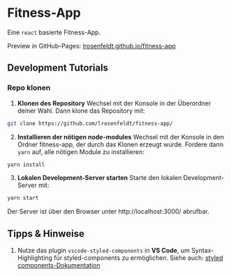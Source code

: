 # Fitness-App

Eine `react` basierte Fitness-App.

Preview in GitHub-Pages: [lrosenfeldt.github.io/fitness-app](https://lrosenfeldt.github.io/fitness-app/)

## Development Tutorials

### Repo klonen

1. **Klonen des Repository**
   Wechsel mit der Konsole in der Überordner deiner Wahl. Dann klone das Repository mit:

```bash
git clone https://github.com/lrosenfeldt/fitness-app/
```

2. **Installieren der nötigen node-modules**
   Wechsel mit der Konsole in den Ordner fitness-app, der durch das Klonen erzeugt wurde. Fordere dann `yarn` auf, alle nötigen Module zu installieren:

```bash
yarn install
```

3. **Lokalen Development-Server starten**
   Starte den lokalen Development-Server mit:

```bash
yarn start
```

Der Server ist über den Browser unter http://localhost:3000/ abrufbar.

## Tipps & Hinweise

1. Nutze das plugin `vscode-styled-components` in **VS Code**, um Syntax-Highlighting für styled-components zu ermöglichen.
   Siehe auch: [styled components-Dokumentation](https://styled-components.com/)
